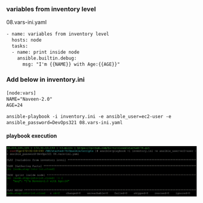 ### variables from inventory level
08.vars-ini.yaml
```
- name: variables from inventory level
  hosts: node
  tasks:
  - name: print inside node
    ansible.builtin.debug:
      msg: "I'm {{NAME}} with Age:{{AGE}}"
```

### Add below in inventory.ini
```
[node:vars]
NAME="Naveen-2.0"
AGE=24
```
```
ansible-playbook -i inventory.ini -e ansible_user=ec2-user -e ansible_password=DevOps321 08.vars-ini.yaml
```
#### playbook execution
![Image](../img/vars-ini-playbook.png)